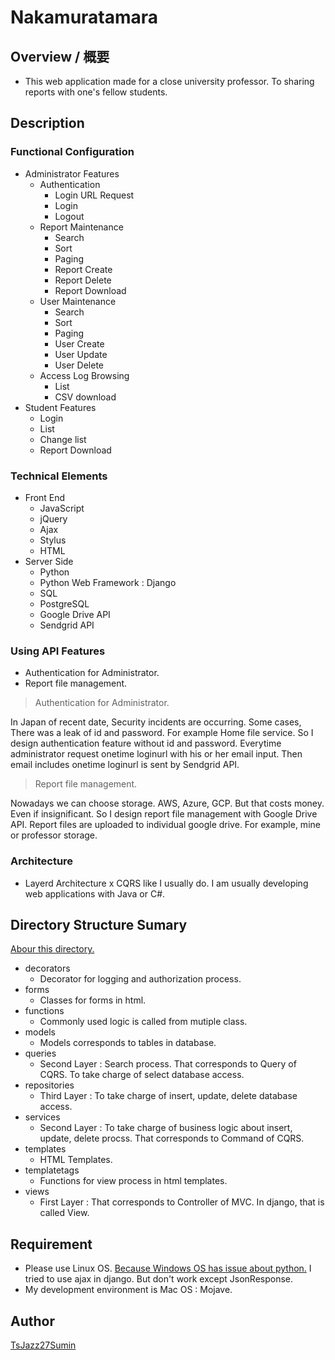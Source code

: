 Nakamuratamara
====

## Overview / 概要

- This web application made for a close university professor. To sharing reports with one's fellow students.

## Description
### Functional Configuration

- Administrator Features
    - Authentication
        - Login URL Request
        - Login
        - Logout
    - Report Maintenance
        - Search
        - Sort
        - Paging
        - Report Create
        - Report Delete
        - Report Download
    - User Maintenance
        - Search
        - Sort
        - Paging
        - User Create
        - User Update
        - User Delete
    - Access Log Browsing
        - List
        - CSV download
- Student Features
    - Login
    - List
    - Change list
    - Report Download

### Technical Elements
 - Front End
   - JavaScript
   - jQuery
   - Ajax
   - Stylus
   - HTML
 - Server Side
   - Python
   - Python Web Framework : Django
   - SQL
   - PostgreSQL
   - Google Drive API
   - Sendgrid API

### Using API Features
 - Authentication for Administrator.  
 - Report file management.

>Authentication for Administrator.

In Japan of recent date, Security incidents are occurring. Some cases, There was a leak of id and password. For example Home file service. So I design authentication feature without id and password.
Everytime administrator request onetime loginurl with his or her email input. Then email includes onetime loginurl is sent by Sendgrid API.

>Report file management.

Nowadays we can choose storage. AWS, Azure, GCP. But that costs money. Even if insignificant. So I design report file management with Google Drive API.
Report files are uploaded to individual google drive. For example, mine or professor storage.

### Architecture
 - Layerd Architecture x CQRS like I usually do. I am usually developing web applications with Java or C#.

## Directory Structure Sumary

[Abour this directory.](https://github.com/TsJazz27Sumin/nakamuratamara/tree/master/songcycle/apps/student)

- decorators
  - Decorator for logging and authorization process.
- forms
  - Classes for forms in html.
- functions
  - Commonly used logic is called from mutiple class.
- models
  - Models corresponds to tables in database.
- queries
  - Second Layer : Search process. That corresponds to Query of CQRS. To take charge of select database access.
- repositories
  - Third Layer : To take charge of insert, update, delete database access. 
- services
  - Second Layer : To take charge of business logic about insert, update, delete procss. That corresponds to Command of CQRS.
- templates
  - HTML Templates.
- templatetags
  - Functions for view process in html templates.
- views
  - First Layer : That corresponds to Controller of MVC. In django, that is called View.

## Requirement
 - Please use Linux OS. [Because Windows OS has issue about python.](https://github.com/django-helpdesk/django-helpdesk/issues/621) I tried to use ajax in django. But don't work except JsonResponse. 
 - My development environment is Mac OS : Mojave.

## Author

[TsJazz27Sumin](https://github.com/TsJazz27Sumin)

